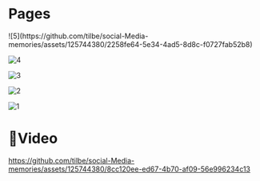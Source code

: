 
<h1>Pages</h1>
![5](https://github.com/tilbe/social-Media-memories/assets/125744380/2258fe64-5e34-4ad5-8d8c-f0727fab52b8)

![4](https://github.com/tilbe/social-Media-memories/assets/125744380/80758b5b-99ba-415a-8208-cdc4a42dd399)

![3](https://github.com/tilbe/social-Media-memories/assets/125744380/c40db55b-ce96-4b9c-be4a-839d68cea612)

![2](https://github.com/tilbe/social-Media-memories/assets/125744380/7440f7a9-70b3-4300-ba8b-d8495b3715e2)

![1](https://github.com/tilbe/social-Media-memories/assets/125744380/d54b87ef-e60d-442d-924d-8fb6a6bea393)


<h1>🎥Video</h1>

https://github.com/tilbe/social-Media-memories/assets/125744380/8cc120ee-ed67-4b70-af09-56e996234c13

